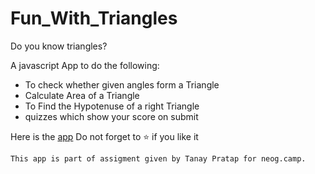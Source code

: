 # Fun_With_Triangles
 Do you know triangles? 

A javascript App to do the following:
    <ul>
    <li>To check whether given angles form a Triangle</li>
    <li>Calculate Area of a Triangle</li>
    <li>To Find the Hypotenuse of a right Triangle</li>
    <li>quizzes which show your score on submit</li>
    </ul>
    <p>
   Here is the <a href="https://learn-triangles-with-fun.netlify.app/">app</a> Do not forget to ⭐ if you like it 
  </p>
  
    This app is part of assigment given by Tanay Pratap for neog.camp.

